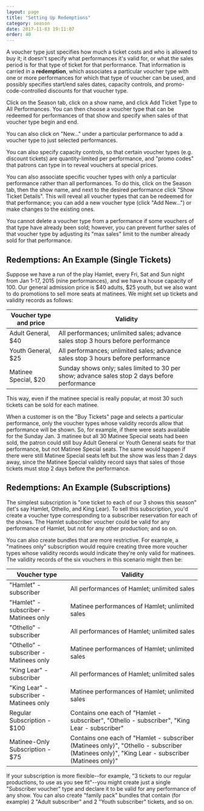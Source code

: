 ```yaml
---
layout: page
title: "Setting Up Redemptions"
category: season
date: 2017-11-03 19:11:07
order: 40
---
```



A voucher type just specifies how much a ticket costs and who is allowed to buy it; it doesn't specify what performances it's valid for, or what the sales period is for that type of ticket for that performance. That information is carried in a **redemption**, which associates a particular voucher type with one or more performances for which that type of voucher can be used, and possibly specifies start/end sales dates, capacity controls, and promo-code-controlled discounts for that voucher type.

Click on the Season tab, click on a show name, and click Add Ticket Type to All Performances.  You can then choose a voucher type that can be redeemed for performances of that show and specify when sales of that voucher type begin and end.

You can also click on "New..." under a particular performance to add a voucher type to just selected performances.

You can also specify capacity controls, so that certain voucher types (e.g. discount tickets) are quantity-limited per performance, and "promo codes" that patrons can type in to reveal vouchers at special prices.

You can also associate specific voucher types with only a particular performance rather than all performances.  To do this, click on the Season tab, then the show name, and next to the desired performance click "Show Ticket Details".  This will reveal all voucher types that can be redeemed for that performance; you can add a new voucher type (click "Add New...") or make changes to the existing ones.  

You cannot delete a voucher type from a performance if some vouchers of that type have already been sold; however, you can prevent further sales of that voucher type by adjusting its "max sales" limit to the number already sold for that performance.

## Redemptions: An Example (Single Tickets)

Suppose we have a run of the play Hamlet, every Fri, Sat and Sun night from Jan 1-17, 2015 (nine performances), and we have a house capacity of 100.  Our general admission price is $40 adults, $25 youth, but we also want to do promotions to sell more seats at matinees.  We might set up tickets and validity records as follows:

| Voucher type and price | Validity |
|------------------------|----------|
| Adult General, $40     | All performances; unlimited sales; advance sales stop 3 hours before performance |
| Youth General, $25     | All performances; unlimited sales; advance sales stop 3 hours before performance |
| Matinee Special, $20   | Sunday shows only; sales limited to 30 per show; advance sales stop 2 days before performance |

This way, even if the matinee special is really popular, at most 30 such tickets can be sold for each matinee.

When a customer is on the "Buy Tickets" page and selects a particular performance, only the voucher types whose validity records allow that performance will be shown.  So, for example, if there were seats available for the Sunday Jan. 3 matinee but all 30 Matinee Special seats had been sold, the patron could still buy Adult General or Youth General seats for that performance, but not Matinee Special seats.  The same would happen if there were still Matinee Special seats left but the show was less than 2 days away, since the Matinee Special validity record says that sales of those tickets must stop 2 days before the performance.

## Redemptions: An Example (Subscriptions)

 The simplest subscription is "one ticket to each of our 3 shows this season" (let's say Hamlet, Othello, and King Lear).  To sell this subscription, you'd create a voucher type corresponding to a subscriber reservation for each of the shows.  The Hamlet subscriber voucher could be valid for any performance of Hamlet, but not for any other production; and so on.

You can also create bundles that are more restrictive.  For example, a "matinees only" subscription would require creating three more voucher types whose validity records would indicate they're only valid for matinees.  The validity records of the six vouchers in this scenario might then be:

| Voucher type | Validity |
|------------------------|----------|
| "Hamlet" - subscriber | All performances of Hamlet; unlimited sales |
| "Hamlet" - subscriber - Matinees only | Matinee performances of Hamlet; unlimited sales |
| "Othello" - subscriber | All performances of Hamlet; unlimited sales |
| "Othello" - subscriber - Matinees only | Matinee performances of Hamlet; unlimited sales |
| "King Lear" - subscriber | All performances of Hamlet; unlimited sales |
| "King Lear" - subscriber - Matinees only | Matinee performances of Hamlet; unlimited sales |
| Regular Subscription - $100 | Contains one each of "Hamlet - subscriber", "Othello - subscriber", "King Lear - subscriber" |
| Matinee-Only Subscription - $75 | Contains one each of "Hamlet - subscriber (Matinees only)", "Othello - subscriber (Matinees only)", "King Lear - subscriber (Matinees only)" |

If your subscription is more flexible--for example, "3 tickets to our
regular productions, to use as you see fit"--you might create just a
single "Subscriber voucher" type and declare it to be valid for any
performance of any show.  You can also create "family pack" bundles that
contain (for example) 2 "Adult subscriber" and 2 "Youth subscriber"
tickets, and so on.
